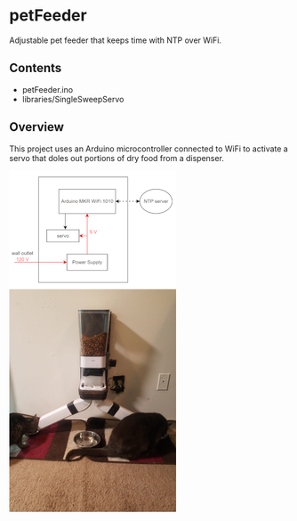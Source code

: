 # petFeeder
Adjustable pet feeder that keeps time with NTP over WiFi.

## Contents
- petFeeder.ino
- libraries/SingleSweepServo

## Overview
This project uses an Arduino microcontroller connected to WiFi to activate a servo that doles out portions of dry food from a dispenser.

![alt text](https://github.com/dimojenko/petFeeder/blob/main/petFeederConnections.png)
![alt text](https://github.com/dimojenko/petFeeder/blob/main/catfeeder.png)
